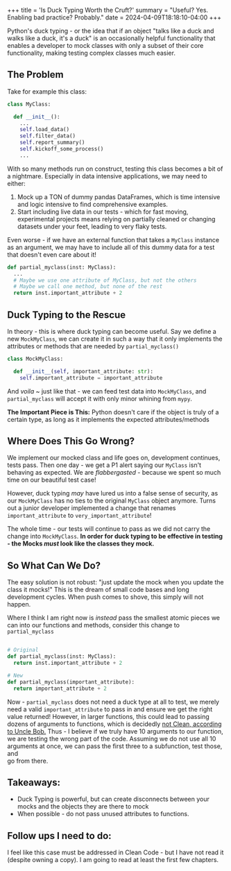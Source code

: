 +++
title = 'Is Duck Typing Worth the Cruft?'
summary = "Useful? Yes. Enabling bad practice? Probably."
date = 2024-04-09T18:18:10-04:00
+++

Python's duck typing - or the idea that if an object "talks like a duck and
walks like a duck, it's a duck" is an occasionally helpful functionality that
enables a developer to mock classes with only a subset of their core functionality,
making testing complex classes much easier.

## The Problem

Take for example this class:

```python
class MyClass:

  def __init__():
    ...
    self.load_data()
    self.filter_data()
    self.report_summary()
    self.kickoff_some_process()
    ...

```

With so many methods run on construct, testing this class becomes a bit of a nightmare.
Especially in data intensive applications, we may need to either:

1) Mock up a TON of dummy pandas DataFrames, which is time intensive and logic intensive 
to find comprehensive examples.
2) Start including live data in our tests - which for fast moving, experimental projects
means relying on partially cleaned or changing datasets under your feet, leading to very 
flaky tests.

Even worse - if we have an external function that takes a `MyClass` instance as an argument,
we may have to include all of this dummy data for a test that doesn't even care about it!

```python
def partial_myclass(inst: MyClass):
  ...
  # Maybe we use one attribute of MyClass, but not the others
  # Maybe we call one method, but none of the rest
  return inst.important_attribute + 2
```

## Duck Typing to the Rescue

In theory - this is where duck typing can become useful. Say we define a new `MockMyClass`,
we can create it in such a way that it only implements the attributes or methods that 
are needed by `partial_myclass()`

```python
class MockMyClass:

  def __init__(self, important_attribute: str):
    self.important_attribute = important_attribute

```

And *voila* ~ just like that - we can feed test data into `MockMyClass`, and `partial_myclass`
will accept it with only minor whining from `mypy`.

**The Important Piece is This:** Python doesn't care if the object is truly of a certain type,
as long as it implements the expected attributes/methods

## Where Does This Go Wrong?

We implement our mocked class and life goes on, development continues, tests pass.
Then one day - we get a P1 alert saying our `MyClass` isn't behaving as expected. 
We are *flabbergasted* - because we spent so much time on our beautiful test case!

However, duck typing *may* have lured us into a false sense of security, as our
`MockMyClass` has no ties to the original `MyClass` object anymore. Turns out a junior
developer implemented a change that renames `important_attribute` to `very_important_attribute`!

The whole time - our tests will continue to pass as we did not carry the change into `MockMyClass`.
**In order for duck typing to be effective in testing - the Mocks *must* look like the classes they mock.**


## So What Can We Do?

The easy solution is not robust: "just update the mock when you update the class it mocks!"
This is the dream of small code bases and long development cycles. When push comes to shove, 
this simply will not happen.

Where I think I am right now is *instead* pass the smallest atomic pieces we can into our
functions and methods, consider this change to `partial_myclass` 

```python

# Original
def partial_myclass(inst: MyClass):
  return inst.important_attribute + 2

# New
def partial_myclass(important_attribute):
  return important_attribute + 2
```

Now - `partial_myclass` does not need a duck type at all to test, we merely need a valid `important_attribute`
to pass in and ensure we get the right value returned! However, in larger functions, this could lead to passing
dozens of arguments to functions, which is decidedly [not Clean, according to Uncle Bob.](https://www.amazon.com/Clean-Code-Handbook-Software-Craftsmanship/dp/0132350882)
Thus - I believe if we truly have 10 arguments to our function, we are testing the wrong part of the code. 
Assuming we do not use all 10 arguments at once, we can pass the first three to a subfunction, test those, and  
go from there.

## Takeaways:

* Duck Typing is powerful, but can create disconnects between your mocks and the objects they are there to mock
* When possible - do not pass unused attributes to functions.

## Follow ups I need to do:

I feel like this case must be addressed in Clean Code - but I have not read it (despite owning a copy). 
I am going to read at least the first few chapters.
